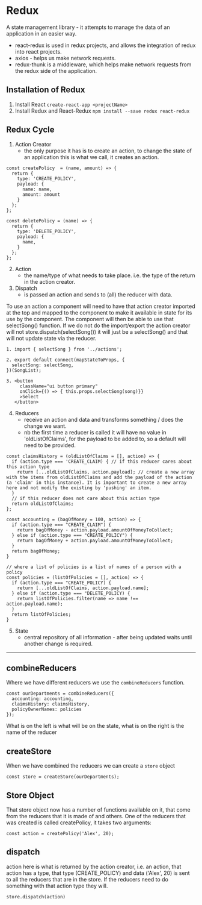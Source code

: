 # Redux

A state management library - it attempts to manage the data of an application in an easier way.

- react-redux is used in redux projects, and allows the integration of redux into react projects.
- axios - helps us make network requests.
- redux-thunk is a middleware, which helps make network requests from the redux side of the application.

## Installation of Redux

1. Install React `create-react-app <projectName>`
2. Install Redux and React-Redux `npm install --save redux react-redux`

## Redux Cycle

1. Action Creator
    - the only purpose it has is to create an action, to change the state of an application this is what we call, it creates an action.
```
const createPolicy  = (name, amount) => {
  return {
    type: 'CREATE_POLICY',
    payload: {
      name: name,
      amount: amount
    }
  };
};

const deletePolicy = (name) => {
  return {
    type: 'DELETE_POLICY',
    payload: {
      name,
    }
  };
};
```
2. Action
    - the name/type of what needs to take place. i.e. the type of the return in the action creator.
3. Dispatch
    - is passed an action and sends to (all) the reducer with data. 

To use an action a component will need to have that action creator imported at the top and mapped to the component to make it available in state for its use by the component. The component will then be able to use that selectSong() function. If we do not do the import/export the action creator will not store.dispatch(selectSong()) it will just be a selectSong() and that will not update state via the reducer.
```
1. import { selectSong } from '../actions';

2. export default connect(mapStateToProps, {
  selectSong: selectSong,
})(SongList);

3. <button
     className="ui button primary"
     onClick={() => { this.props.selectSong(song)}}
     >Select
   </button>
```

4. Reducers
    - receive an action and data and transforms something / does the change we want.
    - nb the first time a reducer is called it will have no value in 'oldListOfClaims', for the payload to be added to, so a default will need to be provided.
```
const claimsHistory = (oldListOfClaims = [], action) => {
  if (action.type === 'CREATE_CLAIM) { // if this reducer cares about this action type
    return [...oldListOfClaims, action.payload]; // create a new array with the items from oldListOfClaims and add the payload of the action (a 'claim' in this instance). It is important to create a new array here and not modify the existing by 'pushing' an item.
  }
  // if this reducer does not care about this action type
  return oldListOfClaims;
};

const accounting = (bagOfMoney = 100, action) => {
  if (action.type === "CREATE_CLAIM") {
    return bagOfMoney - action.payload.amountOfMoneyToCollect;
  } else if (action.type === "CREATE_POLICY") {
    return bagOfMoney + action.payload.amountOfMoneyToCollect;
  }
  return bagOfMoney;
}

// where a list of policies is a list of names of a person with a policy
const policies = (listOfPolicies = [], action) => {
  if (action.type === "CREATE_POLICY) {
    return [...oldListOfClaims, action.payload.name];
  } else if (action.type === "DELETE_POLICY) {
    return listOfPolicies.filter(name => name !== action.payload.name);
  }
  return listOfPolicies;
}

```
5. State
    - central repository of all information - after being updated waits until another change is required.

---

## combineReducers

Where we have different reducers we use the `combineReducers` function.
```
const ourDepartments = combineReducers({
  accounting: accounting, 
  claimsHistory: claimsHistory,
  policyOwnerNames: policies
});
```
What is on the left is what will be on the state, what is on the right is the name of the reducer

## createStore

When we have combined the reducers we can create a `store` object 
```
const store = createStore(ourDepartments);
```

## Store Object

That store object now has a number of functions available on it, that come from the reducers that it is made of and others. One of the reducers that was created is called createPolicy, it takes two arguments:

```
const action = createPolicy('Alex', 20);
```

## dispatch

action here is what is returned by the action creator, i.e. an action, that action has a type, that type (CREATE_POLICY) and data ('Alex', 20) is sent to all the reducers that are in the store. If the reducers need to do something with that action type they will.

```
store.dispatch(action)
```